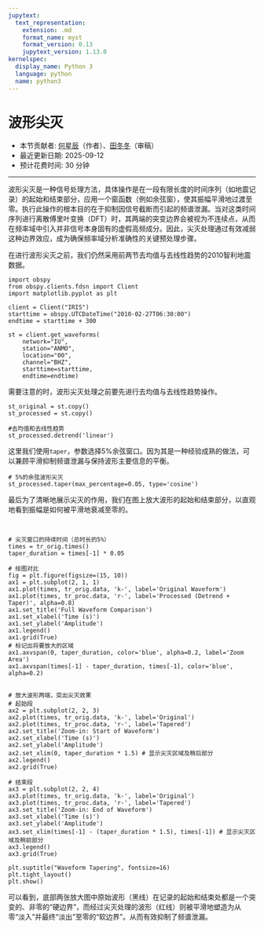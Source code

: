 ```yaml
---
jupytext:
  text_representation:
    extension: .md
    format_name: myst
    format_version: 0.13
    jupytext_version: 1.13.0
kernelspec:
  display_name: Python 3
  language: python
  name: python3
---
```




# 波形尖灭

- 本节贡献者: [何星辰](https://github.com/Chuan1937)（作者）、[田冬冬](https://me.seisman.info/)（审稿）
- 最近更新日期: 2025-09-12
- 预计花费时间: 30 分钟

---



波形尖灭是一种信号处理方法，具体操作是在一段有限长度的时间序列（如地震记录）的起始和结束部分，应用一个窗函数（例如余弦窗），使其振幅平滑地过渡至零。执行此操作的根本目的在于抑制因信号截断而引起的频谱泄漏。当对这类时间序列进行离散傅里叶变换（DFT）时，其两端的突变边界会被视为不连续点，从而在频率域中引入并非信号本身固有的虚假高频成分。因此，尖灭处理通过有效减弱这种边界效应，成为确保频率域分析准确性的关键预处理步骤。


在进行波形尖灭之前，我们仍然采用前两节去均值与去线性趋势的2010智利地震数据。

```{code-cell} ipython3
import obspy
from obspy.clients.fdsn import Client
import matplotlib.pyplot as plt

client = Client("IRIS")
starttime = obspy.UTCDateTime("2010-02-27T06:30:00")
endtime = starttime + 300

st = client.get_waveforms(
    network="IU",
    station="ANMO", 
    location="00", 
    channel="BHZ",
    starttime=starttime, 
    endtime=endtime)
```


需要注意的时，波形尖灭处理之前要先进行去均值与去线性趋势操作。

```{code-cell} ipython3
st_original = st.copy()
st_processed = st.copy()

#去均值和去线性趋势
st_processed.detrend('linear')

```

这里我们使用`taper`，参数选择5%余弦窗口。因为其是一种经验成熟的做法，可以兼顾平滑抑制频谱泄漏与保持波形主要信息的平衡。

```{code-cell} ipython3
# 5%的余弦波形尖灭
st_processed.taper(max_percentage=0.05, type='cosine')
```

最后为了清晰地展示尖灭的作用，我们在图上放大波形的起始和结束部分，以直观地看到振幅是如何被平滑地衰减至零的。

```{code-cell} ipython3


# 尖灭窗口的持续时间（总时长的5%）
times = tr_orig.times()
taper_duration = times[-1] * 0.05

# 绘图对比
fig = plt.figure(figsize=(15, 10))
ax1 = plt.subplot(2, 1, 1)
ax1.plot(times, tr_orig.data, 'k-', label='Original Waveform')
ax1.plot(times, tr_proc.data, 'r-', label='Processed (Detrend + Taper)', alpha=0.8)
ax1.set_title('Full Waveform Comparison')
ax1.set_xlabel('Time (s)')
ax1.set_ylabel('Amplitude')
ax1.legend()
ax1.grid(True)
# 标记出将要放大的区域
ax1.axvspan(0, taper_duration, color='blue', alpha=0.2, label='Zoom Area')
ax1.axvspan(times[-1] - taper_duration, times[-1], color='blue', alpha=0.2)


# 放大波形两端，突出尖灭效果
# 起始段
ax2 = plt.subplot(2, 2, 3)
ax2.plot(times, tr_orig.data, 'k-', label='Original')
ax2.plot(times, tr_proc.data, 'r-', label='Tapered')
ax2.set_title('Zoom-in: Start of Waveform')
ax2.set_xlabel('Time (s)')
ax2.set_ylabel('Amplitude')
ax2.set_xlim(0, taper_duration * 1.5) # 显示尖灭区域及稍后部分
ax2.legend()
ax2.grid(True)

# 结束段
ax3 = plt.subplot(2, 2, 4)
ax3.plot(times, tr_orig.data, 'k-', label='Original')
ax3.plot(times, tr_proc.data, 'r-', label='Tapered')
ax3.set_title('Zoom-in: End of Waveform')
ax3.set_xlabel('Time (s)')
ax3.set_ylabel('Amplitude')
ax3.set_xlim(times[-1] - (taper_duration * 1.5), times[-1]) # 显示尖灭区域及稍前部分
ax3.legend()
ax3.grid(True)

plt.suptitle("Waveform Tapering", fontsize=16)
plt.tight_layout()
plt.show()

```



可以看到，底部两张放大图中原始波形（黑线）在记录的起始和结束处都是一个突变的、非零的“硬边界”，而经过尖灭处理的波形（红线）则被平滑地塑造为从零“淡入”并最终“淡出”至零的“软边界”。从而有效抑制了频谱泄漏。